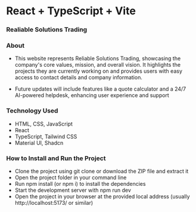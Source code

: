 # React + TypeScript + Vite

### Realiable Solutions Trading


### About 
 - This website represents Reliable Solutions Trading, showcasing the company's core values, mission, and overall vision. It highlights the projects they are currently working on and provides users with easy access to contact details and company information. 

 - Future updates will include features like a quote calculator and a 24/7 AI-powered helpdesk, enhancing user experience and support


### Technology Used
 - HTML, CSS, JavaScript
 - React
 - TypeScript, Tailwind CSS
 - Material UI, Shadcn


### How to Install and Run the Project
 - Clone the project using git clone <repository-url> or download the ZIP file and extract it
 - Open the project folder in your command line
 - Run npm install (or npm i) to install the dependencies
 - Start the development server with npm run dev
 - Open the project in your browser at the provided local address (usually http://localhost:5173/ or similar)